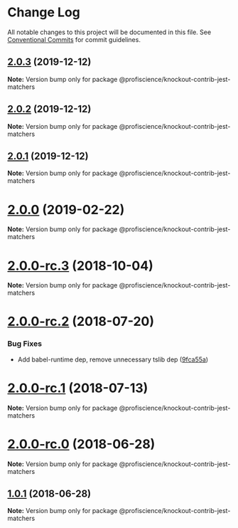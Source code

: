 # Change Log

All notable changes to this project will be documented in this file.
See [Conventional Commits](https://conventionalcommits.org) for commit guidelines.

## [2.0.3](https://github.com/Profiscience/knockout-contrib/compare/@profiscience/knockout-contrib-jest-matchers@2.0.2...@profiscience/knockout-contrib-jest-matchers@2.0.3) (2019-12-12)

**Note:** Version bump only for package @profiscience/knockout-contrib-jest-matchers

## [2.0.2](https://github.com/Profiscience/knockout-contrib/compare/@profiscience/knockout-contrib-jest-matchers@2.0.0...@profiscience/knockout-contrib-jest-matchers@2.0.2) (2019-12-12)

**Note:** Version bump only for package @profiscience/knockout-contrib-jest-matchers

## [2.0.1](https://github.com/Profiscience/knockout-contrib/compare/@profiscience/knockout-contrib-jest-matchers@2.0.0...@profiscience/knockout-contrib-jest-matchers@2.0.1) (2019-12-12)

**Note:** Version bump only for package @profiscience/knockout-contrib-jest-matchers

# [2.0.0](https://github.com/Profiscience/knockout-contrib/compare/@profiscience/knockout-contrib-jest-matchers@2.0.0-rc.3...@profiscience/knockout-contrib-jest-matchers@2.0.0) (2019-02-22)

**Note:** Version bump only for package @profiscience/knockout-contrib-jest-matchers

<a name="2.0.0-rc.3"></a>

# [2.0.0-rc.3](https://github.com/Profiscience/knockout-contrib/compare/@profiscience/knockout-contrib-jest-matchers@2.0.0-rc.2...@profiscience/knockout-contrib-jest-matchers@2.0.0-rc.3) (2018-10-04)

**Note:** Version bump only for package @profiscience/knockout-contrib-jest-matchers

<a name="2.0.0-rc.2"></a>

# [2.0.0-rc.2](https://github.com/Profiscience/knockout-contrib/compare/@profiscience/knockout-contrib-jest-matchers@2.0.0-rc.1...@profiscience/knockout-contrib-jest-matchers@2.0.0-rc.2) (2018-07-20)

### Bug Fixes

- Add babel-runtime dep, remove unnecessary tslib dep ([9fca55a](https://github.com/Profiscience/knockout-contrib/commit/9fca55a))

<a name="2.0.0-rc.1"></a>

# [2.0.0-rc.1](https://github.com/Profiscience/knockout-contrib/compare/@profiscience/knockout-contrib-jest-matchers@2.0.0-rc.0...@profiscience/knockout-contrib-jest-matchers@2.0.0-rc.1) (2018-07-13)

**Note:** Version bump only for package @profiscience/knockout-contrib-jest-matchers

<a name="2.0.0-rc.0"></a>

# [2.0.0-rc.0](https://github.com/Profiscience/knockout-contrib/compare/@profiscience/knockout-contrib-jest-matchers@1.0.1...@profiscience/knockout-contrib-jest-matchers@2.0.0-rc.0) (2018-06-28)

**Note:** Version bump only for package @profiscience/knockout-contrib-jest-matchers

<a name="1.0.1"></a>

## [1.0.1](https://github.com/Profiscience/knockout-contrib/compare/@profiscience/knockout-contrib-jest-matchers@1.0.0-alpha.7...@profiscience/knockout-contrib-jest-matchers@1.0.1) (2018-06-28)

**Note:** Version bump only for package @profiscience/knockout-contrib-jest-matchers
